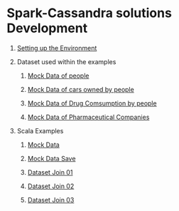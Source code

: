 # Spark-Cassandra solutions Development

1. [Setting up the Environment](Environment.md)

2. Dataset used within the examples
        
   1. [Mock Data of people](PyUpload/mock_data_imp.md)
        
   2. [Mock Data of cars owned by people](PyUpload/mock_cars_imp.md)
   
   3. [Mock Data of Drug Comsumption by people](PyUpload/mock_drugs_imp.md)
   
   4. [Mock Data of Pharmaceutical Companies](PyUpload/mock_drugs_imp.md)
        
3. Scala Examples
        
   1. [Mock Data](Examples/mock-example.md)
        
   2. [Mock Data Save](Examples/mock-example-save.md)
        
   3. [Dataset Join 01](Examples/dataset-join-01.md)
        
   4. [Dataset Join 02](Examples/dataset-join-02.md)
   
   5. [Dataset Join 03](Examples/dataset-join-03.md)
